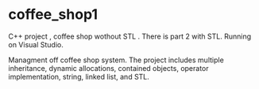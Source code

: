 # coffee_shop1
C++ project , coffee shop wothout STL . There is part 2 with STL.
Running on Visual Studio.

Managment off coffee shop system.
The project includes multiple inheritance, dynamic allocations, contained objects, operator implementation, string, linked list, and STL.
